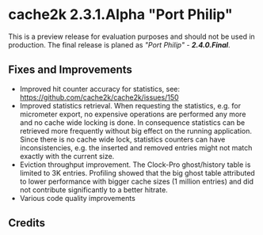 # cache2k 2.3.1.Alpha "Port Philip"

This is a preview release for evaluation purposes and should not be used in production.
The final release is planed as *"Port Philip" - **2.4.0.Final***.

## Fixes and Improvements

- Improved hit counter accuracy for statistics, see: https://github.com/cache2k/cache2k/issues/150
- Improved statistics retrieval. When requesting the statistics, e.g. for micrometer export, no
  expensive operations are performed any more and no cache wide locking is done. In consequence 
  statistics can be retrieved more frequently without big effect on the running application.
  Since there is no cache wide lock, statistics counters can have inconsistencies, e.g. the 
  inserted and removed entries might not match exactly with the current size.
- Eviction throughput improvement. The Clock-Pro ghost/history table is limited to 3K entries.
  Profiling showed that the big ghost table attributed to lower performance with bigger cache
  sizes (1 million entries) and did not contribute significantly to a better hitrate.
- Various code quality improvements

## Credits

